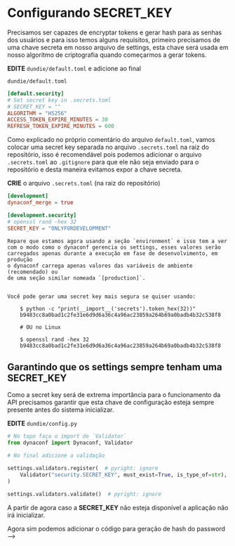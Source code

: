 # Configurando SECRET_KEY

Precisamos ser capazes de encryptar tokens e gerar hash para as senhas dos usuários 
e para isso temos alguns requisitos, primeiro precisamos de uma chave secreta em nosso 
arquivo de settings, esta chave será usada em nosso algoritmo de criptografia quando
começarmos a gerar tokens.

**EDITE** `dundie/default.toml` e adicione ao final

`dundie/default.toml`
```toml
[default.security]
# Set secret key in .secrets.toml
# SECRET_KEY = ""
ALGORITHM = "HS256"
ACCESS_TOKEN_EXPIRE_MINUTES = 30
REFRESH_TOKEN_EXPIRE_MINUTES = 600
```

Como explicado no próprio comentário do arquivo `default.toml`, vamos colocar uma secret key separada 
no arquivo `.secrets.toml` na raiz do repositório, isso é recomendável pois podemos adicionar o 
arquivo `.secrets.toml` ao `.gitignore` para que ele não seja enviado para o repositório e desta 
maneira evitamos expor a chave secreta.

**CRIE** o arquivo `.secrets.toml` (na raiz do repositório)
```toml
[development]
dynaconf_merge = true

[development.security]
# openssl rand -hex 32
SECRET_KEY = "ONLYFORDEVELOPMENT"
```

```admonish note "NOTA"
Repare que estamos agora usando a seção `environment` e isso tem a ver
com o modo como o dynaconf gerencia os settings, esses valores serão
carregados apenas durante a execução em fase de desenvolvimento, em produção 
o dynaconf carrega apenas valores das variáveis de ambiente (recomendado) ou
de uma seção similar nomeada `[production]`.
```

```admonish tip "DICA"

Você pode gerar uma secret key mais segura se quiser usando:

    $ python -c "print(__import__('secrets').token_hex(32))"
    b9483cc8a0bad1c2fe31e6d9d6a36c4a96ac23859a264b69a0badb4b32c538f8

    # OU no Linux

    $ openssl rand -hex 32
    b9483cc8a0bad1c2fe31e6d9d6a36c4a96ac23859a264b69a0badb4b32c538f8
```

## Garantindo que os settings sempre tenham uma SECRET_KEY

Como a secret key será de extrema importância para o funcionamento da API precisamos garantir que esta chave de configuração
esteja sempre presente antes do sistema inicializar.

**EDITE** `dundie/config.py`

```python
# No topo faça o import de `Validator`
from dynaconf import Dynaconf, Validator  

# No final adicione a validação

settings.validators.register(  # pyright: ignore
    Validator("security.SECRET_KEY", must_exist=True, is_type_of=str),
)

settings.validators.validate()  # pyright: ignore
```

A partir de agora caso a **SECRET_KEY** não esteja disponível a aplicação não irá inicializar.


Agora sim podemos adicionar o código para geração de hash do password -->
